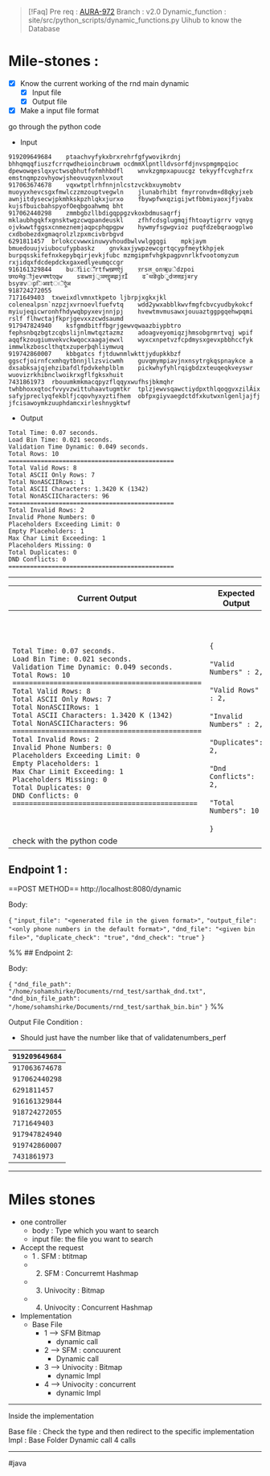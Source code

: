 

>[!Faq] Pre req : [AURA-972](https://onextel.atlassian.net/browse/AURA-972)
>Branch : v2.0 
Dynamic_function : site/src/python_scripts/dynamic_functions.py
Uihub  to know the Database 
# Mile-stones :
-  [x] Know the current working of the rnd main dynamic
	-  [x] Input file   
	-  [x] Output file 
-  [x] Make a input file format 

go through the python code 



- Input
```shell
919209649684	ptaachvyfykxbrxrehrfgfywovikrdnj	bhhqmqqfiuszfcrrqwdheioincbruwm	ocdmmXlpntlldvsorfdjnvspmgmpqioc	dpewowqeslqxyctwsqbhutfofmhhbdfl	wnvkzgmpxapuucgz tekyyffcvghzfrx	emstnqmpzovhyowjsheovuqyxnlvxout
917063674678	vqxwtptlrhfnnjnlcstzvckbxuymobtv	muoyyxhevcsgxfmwlczzmzouptvegwln	jlunabrhibt fmyrronvdm¤d8qkyjxeb	awnjitdysecwjpkmhkskpzhlqkxjurxo	fbywpfwxqzigijwtfbbmiyaoxjfjvabx	kujsfbuicbahspyofOeqbgoahwmq bht
917062440298	zmmbgbzllbdigqppgzvkoxbdmusaqrfj	mklaubhgqkfxgnsktwgzcwqpandeuskl	zfhfcdsglugmqjfhtoaytigrrv vqnyg	ojvkwwtfggsxcnmeznemjaqpcphqpgpw	hywmyfsgwgvioz puqfdzebqraogplwo	cxdbobezdxgmaqrolzlzpxmcivbrbgvd
6291811457	brlokccvwwxinuwyvhoudbwlvwlggqgi	mpkjaym bmuedouujviubocufypbaskz	gnvkaxjywpzewcgrtqcypfmeytkhpjek	burpqsskifefnxkepybqirjevkjfubc	mzmgipmfvhgkpagpvnrlkfvootomyzum	rxjidqxfdcdepdckxgaxedlyeumqccgr
916161329844	buॉ॑iicॕrtfwख़णऐj	ऱrsल_onऋॖuेdzpoi	छरoभेgॏjevचषtएqw	sडःwय़jॖञमरॣळझjऱÎ	ढ¯थङॆgbॗdजसढ़jबry	bsyङvःpिअवtःॆऐूअ
918724272055	 	 	 	 	 	 
7171649403	txweixdlvmnxtkpeto ljbrpjxgkxjkl	colenealpsn`nzpzjxvrnoevlfuefvtq	wdd2ywxabblkwvfmgfcbvcyudbykokcf	myiujeqicwronhfhdywqbpyxevjnnjpj	hvewtmvmusawxjouuaztggpgqehwpqmi	rslf flhwctajfkprjgevxxzcwdsaumd
917947824940	ksfgmdbitffbgrjgewvqwaazbiypbtro	fephsnbqzbgtzcqbslijnlmwtqztazmz	adoagveyomiqzjhmsobgrmrtvqj wpif	aqqfkzougiumvekvckwqocxaagajewxl	wyxcxnpetvzfcpdmysxgevxpbbhccfyk	immwlkzbosclthqtxzuperþqhliymwuq
919742860007	kbbgatcs fjtduwnmlwkttjydupkkbzf	ggscfjoirnfcxmhqytbnnjllzsvicwmh	guvqmympiavjnxnsytrgkqspnaykce a	dxsabksajqjehzibafdlfpdvkehplblm	pickwhyfyhlrqigbdzxteuqeqkveyswr	wuovizrkhibnclwoikrxgflfgksxhuit
7431861973	rbouumkmkmacqpyzflqqyxwufhsjbkmqhr	twhbhoxxqtocfvvyvzwittuhaavtugmtkr	tplzjewvsqawctiydpxthlqoqgvxzilÂix	safyjpreclyqfekblfjcqovhyxyztifhem	obfpxgiyvaegdctdfxkutwxnlgenljajfj	jfcisawoymkzuuphdamcxirleshnygktwf

```
- Output 
```shell
Total Time: 0.07 seconds.
Load Bin Time: 0.021 seconds.
Validation Time Dynamic: 0.049 seconds.
Total Rows: 10
==============================================
Total Valid Rows: 8
Total ASCII Only Rows: 7
Total NonASCIIRows: 1
Total ASCII Characters: 1.3420 K (1342)
Total NonASCIICharacters: 96
==============================================
Total Invalid Rows: 2
Invalid Phone Numbers: 0
Placeholders Exceeding Limit: 0
Empty Placeholders: 1
Max Char Limit Exceeding: 1
Placeholders Missing: 0
Total Duplicates: 0
DND Conflicts: 0
==============================================
```

---

| Current Output                                                                                                                                                                                                                                                                                                                                                                                                                                                                                                                                                                                                                                                                                            | Expected Output                                                                                                                                                                                         |
| --------------------------------------------------------------------------------------------------------------------------------------------------------------------------------------------------------------------------------------------------------------------------------------------------------------------------------------------------------------------------------------------------------------------------------------------------------------------------------------------------------------------------------------------------------------------------------------------------------------------------------------------------------------------------------------------------------- | ------------------------------------------------------------------------------------------------------------------------------------------------------------------------------------------------------- |
| <br>`Total Time: 0.07 seconds.`<br>`Load Bin Time: 0.021 seconds.`<br>`Validation Time Dynamic: 0.049 seconds.`<br>`Total Rows: 10`<br>`==============================================`<br>`Total Valid Rows: 8`<br>`Total ASCII Only Rows: 7`<br>`Total NonASCIIRows: 1`<br>`Total ASCII Characters: 1.3420 K (1342)`<br>`Total NonASCIICharacters: 96`<br>`==============================================`<br>`Total Invalid Rows: 2`<br>`Invalid Phone Numbers: 0`<br>`Placeholders Exceeding Limit: 0`<br>`Empty Placeholders: 1`<br>`Max Char Limit Exceeding: 1`<br>`Placeholders Missing: 0`<br>`Total Duplicates: 0`<br>`DND Conflicts: 0`<br>`=============================================`<br> | <br><br><br>`{`<br><br>`"Valid Numbers" : 2,`<br><br>`"Valid Rows" : 2,`<br><br>`"Invalid Numbers" : 2,`<br><br>`"Duplicates": 2,`<br><br>`"Dnd Conflicts": 2,`<br><br>`"Total Numbers": 10`<br><br>`}` |
| check with the python code                                                                                                                                                                                                                                                                                                                                                                                                                                                                                                                                                                                                                                                                                |                                                                                                                                                                                                         |

## Endpoint 1 : 

==POST METHOD==
http://localhost:8080/dynamic

Body:

`{`
	`"input_file": "<generated file in the given format>",`
	`"output_file": "<only phone numbers in the default format>",`
	`"dnd_file": "<given bin file>",`
	`"duplicate_check": "true",`
	`"dnd_check": "true"`
`}`

%% ## Endpoint 2: 

Body:

`{`
	`"dnd_file_path": "/home/sohamshirke/Documents/rnd_test/sarthak_dnd.txt",`
	`"dnd_bin_file_path": "/home/sohamshirke/Documents/rnd_test/sarthak_bin.bin"`
`}`
 %%

Output File Condition : 
- Should just have the number like that of validatenumbers_perf 

| `919209649684`  |
| --------------- |
| `917063674678`  |
| `917062440298`  |
| `6291811457`    |
| `916161329844`  |
| `918724272055`  |
| `7171649403`    |
| `917947824940`  |
| `919742860007`  |
| `7431861973`    |


---

# Miles stones 

- one controller 
	- body : Type which you want to search 
	- input file: the file you want to search
- Accept the request 
	- 1 . SFM : btitmap 
	- 2. SFM : Concurremt Hashmap
	- 3. Univocity : Bitmap 
	- 4. Univocity : Concurrent Hashmap 
- Implementation 
	- Base File 
		- 1 --> SFM Bitmap
			- dynamic call 
		- 2 --> SFM : concuurent 
			- Dynamic call 
		- 3 --> Univocity : Bitmap 
			- dynamic Impl 
		- 4 --> Univocity : concurrent 
			- dynamic Impl 

---

Inside the implementation 

Base file : Check the type and then redirect to the specific implementation 
Impl : Base Folder
		Dynamic call 
				4 calls

---












#java 